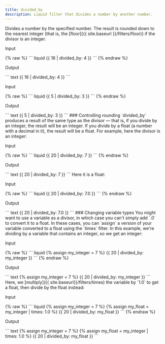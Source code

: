 ```yaml
---
title: divided_by
description: Liquid filter that divides a number by another number.
---
```

Divides a number by the specified number.
The result is rounded down to the nearest integer (that is, the [floor]({{ site.baseurl }}/filters/floor)) if the divisor is an integer.
<p class="code-label">Input</p>
{% raw %}
``` liquid
{{ 16 | divided_by: 4 }}
```
{% endraw %}
<p class="code-label">Output</p>
``` text
{{ 16 | divided_by: 4 }}
```
<p class="code-label">Input</p>
{% raw %}
``` liquid
{{ 5 | divided_by: 3 }}
```
{% endraw %}
<p class="code-label">Output</p>
``` text
{{ 5 | divided_by: 3 }}
```
### Controlling rounding
`divided_by` produces a result of the same type as the divisor — that is, if you divide by an integer, the result will be an integer. If you divide by a float (a number with a decimal in it), the result will be a float.
For example, here the divisor is an integer:
<p class="code-label">Input</p>
{% raw %}
``` liquid
{{ 20 | divided_by: 7 }}
```
{% endraw %}
<p class="code-label">Output</p>
``` text
{{ 20 | divided_by: 7 }}
```
Here it is a float:
<p class="code-label">Input</p>
{% raw %}
``` liquid
{{ 20 | divided_by: 7.0 }}
```
{% endraw %}
<p class="code-label">Output</p>
``` text
{{ 20 | divided_by: 7.0 }}
```
### Changing variable types
You might want to use a variable as a divisor, in which case you can't simply add `.0` to convert it to a float. In these cases, you can `assign` a version of your variable converted to a float using the `times` filter.
In this example, we're dividing by a variable that contains an integer, so we get an integer:
<p class="code-label">Input</p>
{% raw %}
``` liquid
{% assign my_integer = 7 %}
{{ 20 | divided_by: my_integer }}
```
{% endraw %}
<p class="code-label">Output</p>
``` text
{% assign my_integer = 7 %}
{{ 20 | divided_by: my_integer }}
```
Here, we [multiply]({{ site.baseurl}}/filters/times) the variable by `1.0` to get a float, then divide by the float instead:
<p class="code-label">Input</p>
{% raw %}
``` liquid
{% assign my_integer = 7 %}
{% assign my_float = my_integer | times: 1.0 %}
{{ 20 | divided_by: my_float }}
```
{% endraw %}
<p class="code-label">Output</p>
``` text
{% assign my_integer = 7 %}
{% assign my_float = my_integer | times: 1.0 %}
{{ 20 | divided_by: my_float }}
```